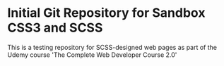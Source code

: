 <h1>Initial Git Repository for Sandbox CSS3 and SCSS</h1>

This is a testing repository for SCSS-designed web pages as part of the Udemy course 'The Complete Web Developer Course 2.0'